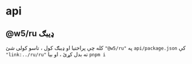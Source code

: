# api

## @w5/ru ډیبګ

کله چې پراختیا او ډیبګ کول ، تاسو کولی شئ `"@w5/ru"` په `api/package.json` کې `"link:../ru/ru"` ته بدل کړئ ، او بیا `pnpm i`

